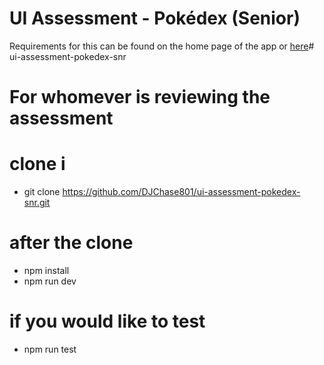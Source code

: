 # UI Assessment - Pokédex (Senior)

Requirements for this can be found on the home page of the app or [here](./src/README.md)# ui-assessment-pokedex-snr

# For whomever is reviewing the assessment
# clone i
- git clone https://github.com/DJChase801/ui-assessment-pokedex-snr.git

# after the clone 
- npm install
- npm run dev

# if you would like to test
- npm run test